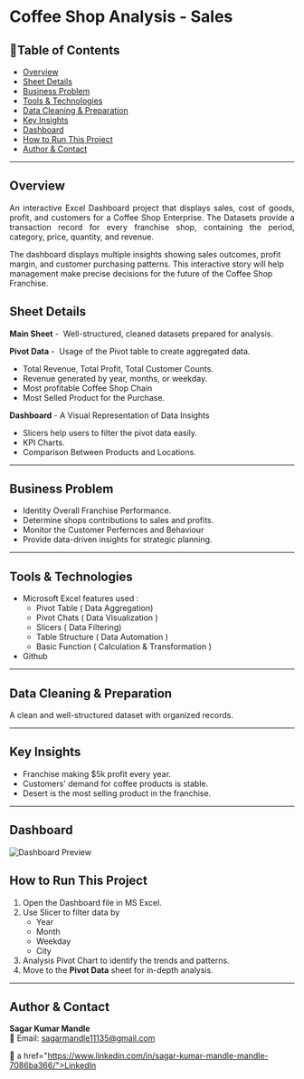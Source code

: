 # Coffee Shop Analysis - Sales

## 📌Table of Contents
- [Overview](#overview)
- [Sheet Details](#sheet-details)
- [Business Problem](#business-problem)
- [Tools & Technologies](#tools--technologies)
- [Data Cleaning & Preparation](#data-cleaning--preparation)
- [Key Insights](#key-insights)
- [Dashboard](#dashboard)
- [How to Run This Project](#how-to-run-this-project)
- [Author & Contact](#author--contact)

---

## Overview
<p align="justify">
An interactive Excel Dashboard project that displays sales, cost of goods, profit, and customers for a Coffee Shop Enterprise. The Datasets provide a transaction record for every franchise shop, containing the period, category, price, quantity, and revenue.

The dashboard displays multiple insights showing sales outcomes, profit margin, and customer purchasing patterns. This interactive story will help management make precise decisions for the future of the Coffee Shop Franchise.
</p>

## Sheet Details

**Main Sheet** -  Well-structured, cleaned datasets prepared for analysis.

**Pivot Data** -  Usage of the Pivot table to create aggregated data. 
- Total Revenue, Total Profit, Total Customer Counts.
- Revenue generated by year, months, or weekday. 
- Most profitable Coffee Shop Chain
- Most Selled Product for the Purchase.
   

**Dashboard** - A Visual Representation of Data Insights
- Slicers help users to filter the pivot data easily.
- KPI Charts.
- Comparison Between Products and Locations.

---

## Business Problem

- Identity Overall Franchise Performance.
- Determine shops contributions to sales and profits.
- Monitor the Customer Perfernces and Behaviour
- Provide data-driven insights for strategic planning.

---

## Tools & Technologies

- Microsoft Excel features used :
    - Pivot Table ( Data Aggregation)
    - Pivot Chats ( Data Visualization )
    - Slicers ( Data Filtering)
    - Table Structure ( Data Automation )
    - Basic Function ( Calculation & Transformation )
- Github

---
 
 ## Data Cleaning & Preparation
A clean and well-structured dataset with organized records.

---

## Key Insights

- Franchise making $5k profit every year.
- Customers' demand for coffee products is stable.
- Desert is the most selling product in the franchise.

---

## Dashboard
![Dashboard Preview](Image/dashboard.png)

## How to Run This Project
1. Open the Dashboard file in MS Excel.
2. Use Slicer to filter data by
    - Year
    - Month
    - Weekday
    - City
3. Analysis Pivot Chart to identify the trends and patterns.
4. Move to the  **Pivot Data** sheet for in-depth analysis.

---

## Author & Contact

**Sagar Kumar Mandle**   
📧 Email: sagarmandle11135@gmail.com 

🔗 a href="https://www.linkedin.com/in/sagar-kumar-mandle-mandle-7086ba366/">LinkedIn</a>



